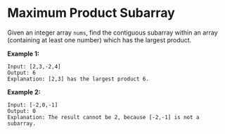 # Maximum Product Subarray

Given an integer array `nums`, find the contiguous subarray within an array (containing at least one number) which has the largest product.

__Example 1:__

```
Input: [2,3,-2,4]
Output: 6
Explanation: [2,3] has the largest product 6.
```

__Example 2:__

```
Input: [-2,0,-1]
Output: 0
Explanation: The result cannot be 2, because [-2,-1] is not a subarray.
```